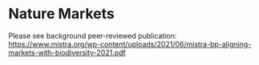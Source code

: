 # Nature Markets
Please see background peer-reviewed publication: https://www.mistra.org/wp-content/uploads/2021/06/mistra-bp-aligning-markets-with-biodiversity-2021.pdf 
